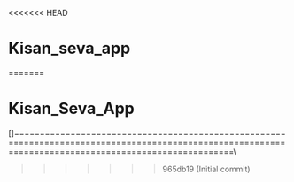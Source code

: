 <<<<<<< HEAD
# Kisan_seva_app
=======
# Kisan_Seva_App

[]=======================================================================================================================================================\
>>>>>>> 965db19 (Initial commit)

